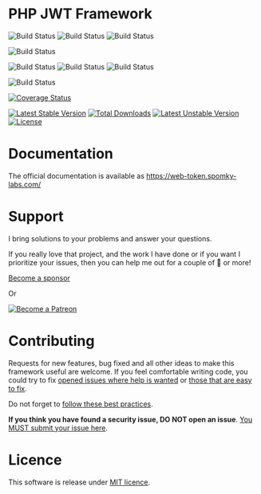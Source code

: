 PHP JWT Framework
=================

![Build Status](https://github.com/web-token/jwt-framework/workflows/Coding%20Standards/badge.svg)
![Build Status](https://github.com/web-token/jwt-framework/workflows/Static%20Analyze/badge.svg)
![Build Status](https://github.com/web-token/jwt-framework/workflows/Security/badge.svg)

![Build Status](https://github.com/web-token/jwt-framework/workflows/Backwards%20compatibility%20verification/badge.svg)

![Build Status](https://github.com/web-token/jwt-framework/workflows/Unit%20Tests/badge.svg)
![Build Status](https://github.com/web-token/jwt-framework/workflows/Functional%20Tests/badge.svg)
![Build Status](https://github.com/web-token/jwt-framework/workflows/Lowest%20versions%20tests/badge.svg)

![Build Status](https://github.com/web-token/jwt-framework/workflows/Mutation%20Testing/badge.svg)

[![Coverage Status](https://coveralls.io/repos/github/web-token/jwt-framework/badge.svg)](https://coveralls.io/github/web-token/jwt-framework)

[![Latest Stable Version](https://poser.pugx.org/web-token/jwt-framework/v/stable.png)](https://packagist.org/packages/web-token/jwt-framework)
[![Total Downloads](https://poser.pugx.org/web-token/jwt-framework/downloads.png)](https://packagist.org/packages/web-token/jwt-framework)
[![Latest Unstable Version](https://poser.pugx.org/web-token/jwt-framework/v/unstable.png)](https://packagist.org/packages/web-token/jwt-framework)
[![License](https://poser.pugx.org/web-token/jwt-framework/license.png)](https://packagist.org/packages/web-token/jwt-framework)

# Documentation

The official documentation is available as https://web-token.spomky-labs.com/

# Support

I bring solutions to your problems and answer your questions.

If you really love that project, and the work I have done or if you want I prioritize your issues, then you can help me out for a couple of :beers: or more!

[Become a sponsor](https://github.com/sponsors/Spomky)

Or

[![Become a Patreon](https://c5.patreon.com/external/logo/become_a_patron_button.png)](https://www.patreon.com/FlorentMorselli)

# Contributing

Requests for new features, bug fixed and all other ideas to make this framework useful are welcome.
If you feel comfortable writing code, you could try to fix [opened issues where help is wanted](https://github.com/web-token/jwt-framework/labels/help+wanted) or [those that are easy to fix](https://github.com/web-token/jwt-framework/labels/easy-pick).

Do not forget to [follow these best practices](.github/CONTRIBUTING.md).

**If you think you have found a security issue, DO NOT open an issue**. [You MUST submit your issue here](https://gitter.im/Spomky/).

# Licence

This software is release under [MIT licence](LICENSE).